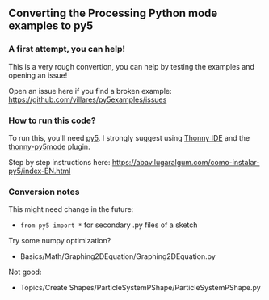 ## Converting the Processing Python mode examples to py5

### A first attempt, you can help!

This is a very rough convertion, you can help by testing the examples and opening an issue!

Open an issue here if you find a broken example: https://github.com/villares/py5examples/issues


### How to run this code?

To run this, you'll need [py5](https://py5coding.org). I strongly suggest using [Thonny IDE](https://thonny.org) and the [thonny-py5mode](https://github.com/tabreturn/thonny-py5mode/) plugin.

Step by step instructions here: https://abav.lugaralgum.com/como-instalar-py5/index-EN.html

### Conversion notes

This might need change in the future:

- `from py5 import *` for secondary .py files of a sketch

Try some numpy optimization?

- Basics/Math/Graphing2DEquation/Graphing2DEquation.py

Not good:

- Topics/Create Shapes/ParticleSystemPShape/ParticleSystemPShape.py
